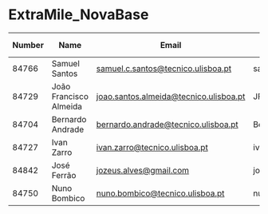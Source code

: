 # ExtraMile_NovaBase

|   Number   |          Name           |                  Email                  |   GitHub Username  |
| ---------- | ----------------------- | --------------------------------------- | -------------------|
|   84766    |     Samuel Santos       |  samuel.c.santos@tecnico.ulisboa.pt     |    santos-samuel   |
|   84729    | João Francisco Almeida  | joao.santos.almeida@tecnico.ulisboa.pt  |     JFMSAlmeida    |
|   84704    |    Bernardo Andrade     | bernardo.andrade@tecnico.ulisboa.pt     |       Berhart      |
|   84727    |      Ivan Zarro         |       ivan.zarro@tecnico.ulisboa.pt     |     ivancivel      |
|   84842    |      José Ferrão        |       jozeus.alves@gmail.com            |       jozeus       |
|   84750    |      Nuno Bombico       |     nuno.bombico@tecnico.ulisboa.pt     |    nunoBombico1    |
